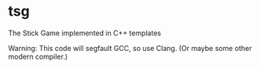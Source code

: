 # tsg
The Stick Game implemented in C++ templates

Warning: This code will segfault GCC, so use Clang. (Or maybe some other modern compiler.)
